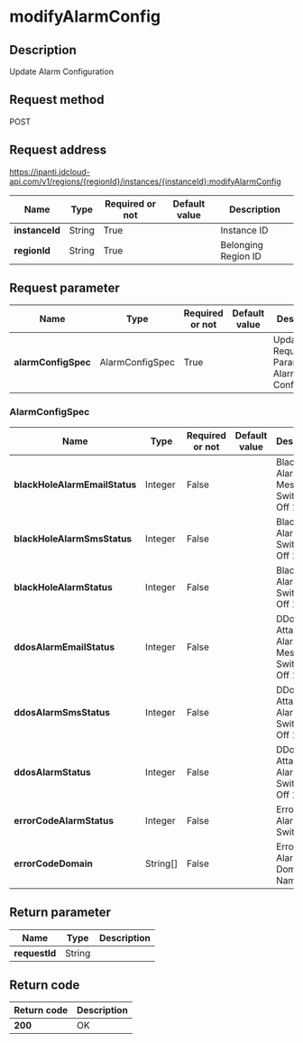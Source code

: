 # modifyAlarmConfig


## Description
Update Alarm Configuration

## Request method
POST

## Request address
https://ipanti.jdcloud-api.com/v1/regions/{regionId}/instances/{instanceId}:modifyAlarmConfig

|Name|Type|Required or not|Default value|Description|
|---|---|---|---|---|
|**instanceId**|String|True||Instance ID|
|**regionId**|String|True||Belonging Region ID|

## Request parameter
|Name|Type|Required or not|Default value|Description|
|---|---|---|---|---|
|**alarmConfigSpec**|AlarmConfigSpec|True||Update the Request Parameter of Alarm Configuration|

### AlarmConfigSpec
|Name|Type|Required or not|Default value|Description|
|---|---|---|---|---|
|**blackHoleAlarmEmailStatus**|Integer|False||Black Hole Alarm Message Switch 0 Off 1 On|
|**blackHoleAlarmSmsStatus**|Integer|False||Black Hole Alarm SMS Switch 0 Off 1 On|
|**blackHoleAlarmStatus**|Integer|False||Black Hole Alarm Main Switch 0 Off 1 On|
|**ddosAlarmEmailStatus**|Integer|False||DDos Attack Alarm Message Switch 0 Off 1 On|
|**ddosAlarmSmsStatus**|Integer|False||DDos Attack Alarm SMS Switch 0 Off 1 On|
|**ddosAlarmStatus**|Integer|False||DDos Attack Alarm Main Switch 0 Off 1 On|
|**errorCodeAlarmStatus**|Integer|False||Error Code Alarm Main Switch|
|**errorCodeDomain**|String[]|False||Error Code Alarm Domain Name List|

## Return parameter
|Name|Type|Description|
|---|---|---|
|**requestId**|String||



## Return code
|Return code|Description|
|---|---|
|**200**|OK|
